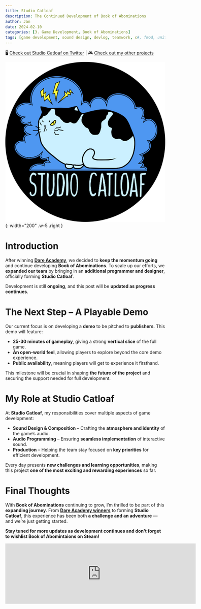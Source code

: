 ```yaml
---
title: Studio Catloaf
description: The Continued Development of Book of Abominations
author: Jan
date: 2024-02-10
categories: [3. Game Development, Book of Abominations]
tags: [game development, sound design, devlog, teamwork, c#, fmod, unity, company]
---
```


🖥️ [Check out Studio Catloaf on Twitter](https://x.com/studiocatloaf?lang=en) | 🎮 [Check out my other projects](https://janhuss.github.io/categories/)

![catloaf](/assets/img/Company/StudioCatloaf-Circle.png){: width="200" .w-5 .right }

# Introduction

After winning **[Dare Academy](https://janhuss.github.io/posts/Dare-Academy-2023/)**, we decided 
to **keep the momentum going** and continue developing **Book of Abominations**. To scale up our 
efforts, we **expanded our team** by bringing in an **additional programmer and designer**, 
officially forming **Studio Catloaf**.

Development is still **ongoing**, and this post will be **updated as progress continues**.

# The Next Step – A Playable Demo

Our current focus is on developing a **demo** to be pitched to **publishers**. This demo will 
feature:
- **25-30 minutes of gameplay**, giving a strong **vertical slice** of the full game.
- **An open-world feel**, allowing players to explore beyond the core demo experience.
- **Public availability**, meaning players will get to experience it firsthand.

This milestone will be crucial in shaping **the future of the project** and securing the support 
needed for full development.

# My Role at Studio Catloaf

At **Studio Catloaf**, my responsibilities cover multiple aspects of game development:

- **Sound Design & Composition** – Crafting the **atmosphere and identity** of the game’s audio.
- **Audio Programming** – Ensuring **seamless implementation** of interactive sound.
- **Production** – Helping the team stay focused on **key priorities** for efficient development.

Every day presents **new challenges and learning opportunities**, making this project **one of 
the most exciting and rewarding experiences** so far.

# Final Thoughts

With **Book of Abominations** continuing to grow, I’m thrilled to be part of this **expanding 
journey**. From **[Dare Academy winners](https://janhuss.github.io/posts/Dare-Academy-2023/)** 
to forming **Studio Catloaf**, this experience has been both **a challenge and an adventure** 
— and we’re just getting started.

**Stay tuned for more updates as development continues and don't forget to wishlist Book of 
Abomintaions on Steam!**

<iframe src="https://store.steampowered.com/widget/3291120/" frameborder="0" width="600" height="190"></iframe>
